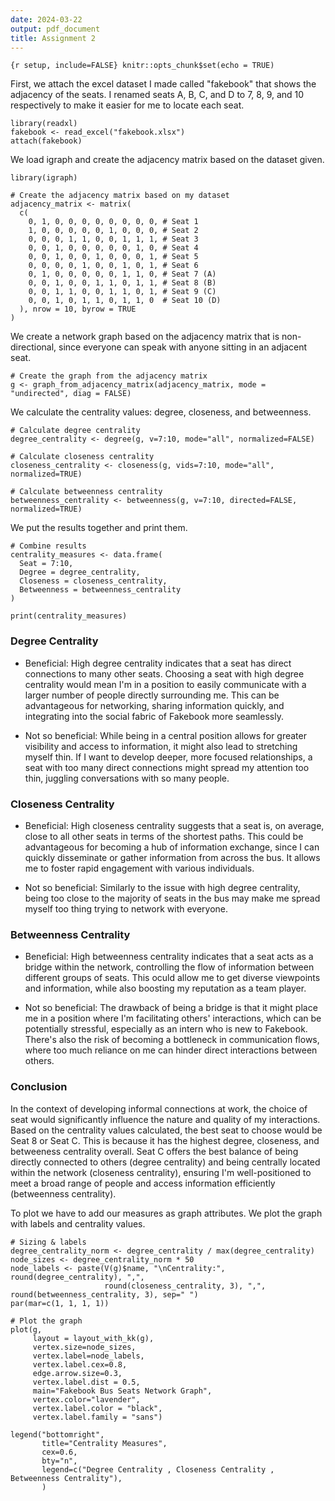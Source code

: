 ```yaml
---
date: 2024-03-22
output: pdf_document
title: Assignment 2
---
```


`{r setup, include=FALSE} knitr::opts_chunk$set(echo = TRUE)`

First, we attach the excel dataset I made called "fakebook" that shows
the adjacency of the seats. I renamed seats A, B, C, and D to 7, 8, 9,
and 10 respectively to make it easier for me to locate each seat.

``` {r}
library(readxl)
fakebook <- read_excel("fakebook.xlsx")
attach(fakebook)
```

We load igraph and create the adjacency matrix based on the dataset
given.

``` {r}
library(igraph)

# Create the adjacency matrix based on my dataset
adjacency_matrix <- matrix(
  c(
    0, 1, 0, 0, 0, 0, 0, 0, 0, 0, # Seat 1
    1, 0, 0, 0, 0, 0, 1, 0, 0, 0, # Seat 2
    0, 0, 0, 1, 1, 0, 0, 1, 1, 1, # Seat 3
    0, 0, 1, 0, 0, 0, 0, 0, 1, 0, # Seat 4
    0, 0, 1, 0, 0, 1, 0, 0, 0, 1, # Seat 5
    0, 0, 0, 0, 1, 0, 0, 1, 0, 1, # Seat 6
    0, 1, 0, 0, 0, 0, 0, 1, 1, 0, # Seat 7 (A)
    0, 0, 1, 0, 0, 1, 1, 0, 1, 1, # Seat 8 (B)
    0, 0, 1, 1, 0, 0, 1, 1, 0, 1, # Seat 9 (C)
    0, 0, 1, 0, 1, 1, 0, 1, 1, 0  # Seat 10 (D)
  ), nrow = 10, byrow = TRUE
)
```

We create a network graph based on the adjacency matrix that is
non-directional, since everyone can speak with anyone sitting in an
adjacent seat.

``` {r}
# Create the graph from the adjacency matrix
g <- graph_from_adjacency_matrix(adjacency_matrix, mode = "undirected", diag = FALSE)
```

We calculate the centrality values: degree, closeness, and betweenness.

``` {r}
# Calculate degree centrality
degree_centrality <- degree(g, v=7:10, mode="all", normalized=FALSE)

# Calculate closeness centrality
closeness_centrality <- closeness(g, vids=7:10, mode="all", normalized=TRUE)

# Calculate betweenness centrality
betweenness_centrality <- betweenness(g, v=7:10, directed=FALSE, normalized=TRUE)
```

We put the results together and print them.

``` {r}
# Combine results
centrality_measures <- data.frame(
  Seat = 7:10,
  Degree = degree_centrality,
  Closeness = closeness_centrality,
  Betweenness = betweenness_centrality
)

print(centrality_measures)
```

### Degree Centrality

-   Beneficial: High degree centrality indicates that a seat has direct
    connections to many other seats. Choosing a seat with high degree
    centrality would mean I'm in a position to easily communicate with a
    larger number of people directly surrounding me. This can be
    advantageous for networking, sharing information quickly, and
    integrating into the social fabric of Fakebook more seamlessly.

-   Not so beneficial: While being in a central position allows for
    greater visibility and access to information, it might also lead to
    stretching myself thin. If I want to develop deeper, more focused
    relationships, a seat with too many direct connections might spread
    my attention too thin, juggling conversations with so many people.

### Closeness Centrality

-   Beneficial: High closeness centrality suggests that a seat is, on
    average, close to all other seats in terms of the shortest paths.
    This could be advantageous for becoming a hub of information
    exchange, since I can quickly disseminate or gather information from
    across the bus. It allows me to foster rapid engagement with various
    individuals.

-   Not so beneficial: Similarly to the issue with high degree
    centrality, being too close to the majority of seats in the bus may
    make me spread myself too thing trying to network with everyone.

### Betweenness Centrality

-   Beneficial: High betweenness centrality indicates that a seat acts
    as a bridge within the network, controlling the flow of information
    between different groups of seats. This oculd allow me to get
    diverse viewpoints and information, while also boosting my
    reputation as a team player.

-   Not so beneficial: The drawback of being a bridge is that it might
    place me in a position where I'm facilitating others' interactions,
    which can be potentially stressful, especially as an intern who is
    new to Fakebook. There's also the risk of becoming a bottleneck in
    communication flows, where too much reliance on me can hinder direct
    interactions between others.

### Conclusion

In the context of developing informal connections at work, the choice of
seat would significantly influence the nature and quality of my
interactions. Based on the centrality values calculated, the best seat
to choose would be Seat 8 or Seat C. This is because it has the highest
degree, closeness, and betweeness centrality overall. Seat C offers the
best balance of being directly connected to others (degree centrality)
and being centrally located within the network (closeness centrality),
ensuring I'm well-positioned to meet a broad range of people and access
information efficiently (betweenness centrality).

To plot we have to add our measures as graph attributes. We plot the
graph with labels and centrality values.

``` {r}
# Sizing & labels
degree_centrality_norm <- degree_centrality / max(degree_centrality)
node_sizes <- degree_centrality_norm * 50 
node_labels <- paste(V(g)$name, "\nCentrality:", round(degree_centrality), ",",
                     round(closeness_centrality, 3), ",",  round(betweenness_centrality, 3), sep=" ")
par(mar=c(1, 1, 1, 1))

# Plot the graph
plot(g,
     layout = layout_with_kk(g),
     vertex.size=node_sizes,
     vertex.label=node_labels, 
     vertex.label.cex=0.8, 
     edge.arrow.size=0.3,
     vertex.label.dist = 0.5,
     main="Fakebook Bus Seats Network Graph",
     vertex.color="lavender",
     vertex.label.color = "black",
     vertex.label.family = "sans")

legend("bottomright",
       title="Centrality Measures", 
       cex=0.6, 
       bty="n", 
       legend=c("Degree Centrality , Closeness Centrality , Betweenness Centrality"),
       )
```
